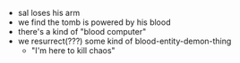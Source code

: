 * sal loses his arm
* we find the tomb is powered by his blood
* there's a kind of "blood computer"
* we resurrect(???) some kind of blood-entity-demon-thing
	* "I'm here to kill chaos"
